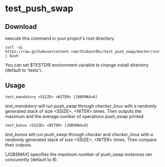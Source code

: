 # test_push_swap

## Download
execute this command in your project's root directory:
``` 
curl -sL https://raw.githubusercontent.com/thibautdbs/test_push_swap/master/install.sh | bash
```
You can set $TESTDIR environment variable to change install directory (default to 'tests').

## Usage

```
test_mandatory <SSIZE> <NITER> [JOBSMAX=8]
```
*test_mandatory* will run *push_swap* through *checker_linux* with a randomly generated stack of size \<SSIZE\>, \<NITER\> times.
Then outputs the maximum and the average number of operations push_swap printed.

```
test_bonus <SSIZE> <NITER> [JOBSMAX=8]
```
*test_bonus* will run *push_swap* through *checker* and *checker_linux* with a randomly generated stack of size \<SSIZE\>, \<NITER\> times.
Then compare their outputs.

\[JOBSMAX\] specifies the maximum number of push_swap instances ran concurently (default to 8).

